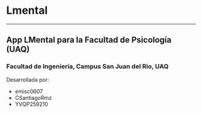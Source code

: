 # Lmental
---

## App LMental para la Facultad de Psicología (UAQ)

### Facultad de Ingeniería, Campus San Juan del Río, UAQ

Desarrollada por:
+ emisc0607
+ CSantiagoRmz
+ YVQP259210

